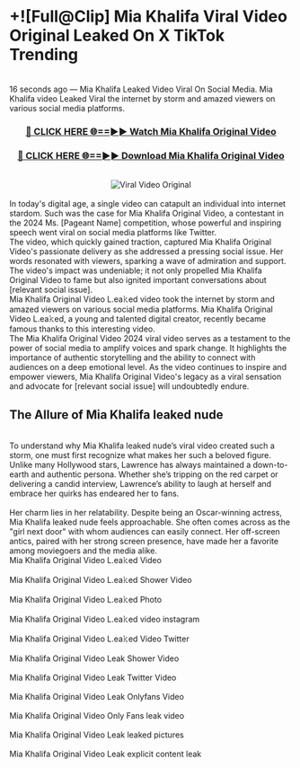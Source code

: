 # +![Full@Clip] Mia Khalifa Viral Video Original Leaked On X TikTok Trending
<br>
16 seconds ago — Mia Khalifa Leaked Video Viral On Social Media. Mia Khalifa video Leaked Viral the internet by storm and amazed viewers on various social media platforms.
<br>
<div align="center">
<h3><a href="https://bestclip.site?title=Mia_Khalifa&ref=git" rel="nofollow">🔴 CLICK HERE 🌐==►► Watch Mia Khalifa Original Video</a></h3>
<h3><a href="https://bestclip.site?title=Mia_Khalifa&ref=git" rel="nofollow">🔴 CLICK HERE 🌐==►► Download Mia Khalifa Original Video</a></h3>
<br>
<a href="https://bestclip.site?title=Mia_Khalifa&ref=git" rel="nofollow" data-target="animated-image.originalLink"><img src="https://i.ibb.co.com/xMMVF88/686577567.gif" alt="Viral Video Original" style="max-width: 100%; display: inline-block;" data-target="animated-image.originalImage"></a>
</div>
<br>
In today's digital age, a single video can catapult an individual into internet stardom. Such was the case for Mia Khalifa Original Video, a contestant in the 2024 Ms. [Pageant Name] competition, whose powerful and inspiring speech went viral on social media platforms like Twitter.
<br>
The video, which quickly gained traction, captured Mia Khalifa Original Video's passionate delivery as she addressed a pressing social issue. Her words resonated with viewers, sparking a wave of admiration and support. The video's impact was undeniable; it not only propelled Mia Khalifa Original Video to fame but also ignited important conversations about [relevant social issue].
<br>
Mia Khalifa Original Video L.ea𝚔ed video took the internet by storm and amazed viewers on various social media platforms. Mia Khalifa Original Video L.ea𝚔ed, a young and talented digital creator, recently became famous thanks to this interesting video.
<br>
The Mia Khalifa Original Video 2024 viral video serves as a testament to the power of social media to amplify voices and spark change. It highlights the importance of authentic storytelling and the ability to connect with audiences on a deep emotional level. As the video continues to inspire and empower viewers, Mia Khalifa Original Video's legacy as a viral sensation and advocate for [relevant social issue] will undoubtedly endure.
<br>
<h2>The Allure of Mia Khalifa leaked nude</h2>
<br>
To understand why Mia Khalifa leaked nude’s viral video created such a storm, one must first recognize what makes her such a beloved figure. Unlike many Hollywood stars, Lawrence has always maintained a down-to-earth and authentic persona. Whether she’s tripping on the red carpet or delivering a candid interview, Lawrence’s ability to laugh at herself and embrace her quirks has endeared her to fans.
<br><br>
Her charm lies in her relatability. Despite being an Oscar-winning actress, Mia Khalifa leaked nude feels approachable. She often comes across as the "girl next door" with whom audiences can easily connect. Her off-screen antics, paired with her strong screen presence, have made her a favorite among moviegoers and the media alike.
<br>
Mia Khalifa Original Video L.ea𝚔ed Video
<br><br>
Mia Khalifa Original Video L.ea𝚔ed Shower Video
<br><br>
Mia Khalifa Original Video L.ea𝚔ed Photo
<br><br>
Mia Khalifa Original Video L.ea𝚔ed video instagram
<br><br>
Mia Khalifa Original Video L.ea𝚔ed Video Twitter
<br><br>
Mia Khalifa Original Video Leak Shower Video
<br><br>
Mia Khalifa Original Video Leak Twitter Video
<br><br>
Mia Khalifa Original Video Leak Onlyfans Video
<br><br>
Mia Khalifa Original Video Only Fans leak video
<br><br>
Mia Khalifa Original Video Leak leaked pictures
<br><br>
Mia Khalifa Original Video Leak explicit content leak